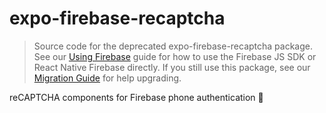 # expo-firebase-recaptcha

> Source code for the deprecated expo-firebase-recaptcha package. See our [Using Firebase](https://docs.expo.dev/guides/using-firebase/) guide for how to use the Firebase JS SDK or React Native Firebase directly. If you still use this package, see our [Migration Guide](https://expo.fyi/firebase-migration-guide) for help upgrading.

reCAPTCHA components for Firebase phone authentication 📱